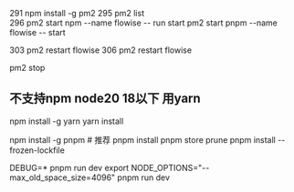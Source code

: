 291  npm install -g pm2
295  pm2 list  
296  pm2 start npm --name flowise -- run start
pm2 start pnpm --name flowise -- start

303  pm2 restart flowise
306  pm2 restart flowise



pm2 stop <id>


## 不支持npm node20 18以下 用yarn
npm install -g yarn
yarn install

npm install -g pnpm  # 推荐
pnpm install
pnpm store prune
pnpm install --frozen-lockfile

DEBUG=* pnpm run dev
export NODE_OPTIONS="--max_old_space_size=4096"
pnpm run dev





